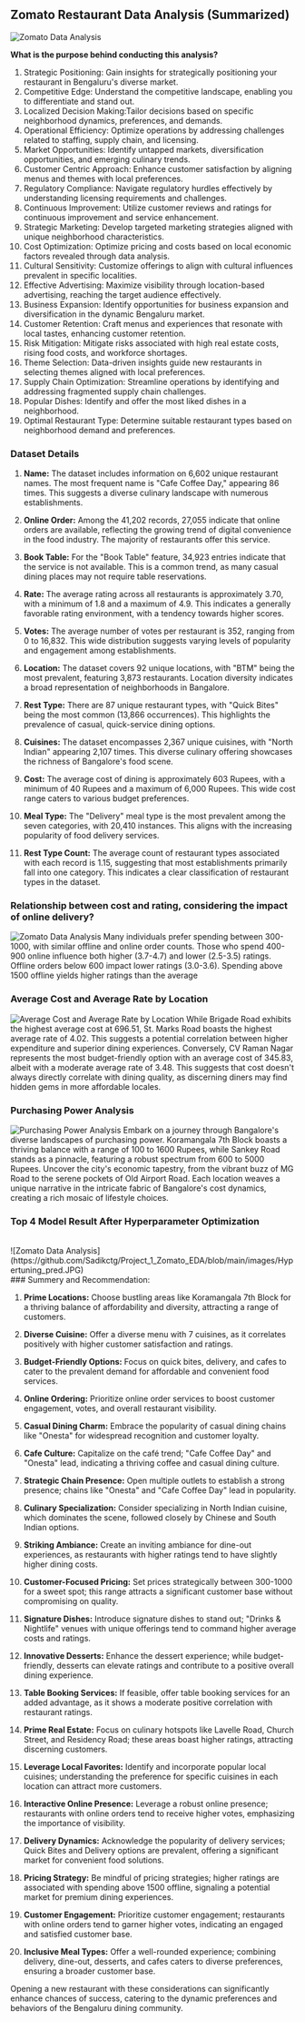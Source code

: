 ## Zomato Restaurant Data Analysis (Summarized)
![Zomato Data Analysis](https://github.com/Sadikctg/Project_1_Zomato_EDA/blob/main/images/zomato_cover.png)
<br>

**What is the purpose behind conducting this analysis?**<br>
1. Strategic Positioning: Gain insights for strategically positioning your restaurant in Bengaluru's diverse market.<br>
2. Competitive Edge: Understand the competitive landscape, enabling you to differentiate and stand out.<br>
3. Localized Decision Making:Tailor decisions based on specific neighborhood dynamics, preferences, and demands.<br>
4. Operational Efficiency: Optimize operations by addressing challenges related to staffing, supply chain, and licensing.<br>
5. Market Opportunities: Identify untapped markets, diversification opportunities, and emerging culinary trends.<br>
6. Customer Centric Approach: Enhance customer satisfaction by aligning menus and themes with local preferences.<br>
7. Regulatory Compliance: Navigate regulatory hurdles effectively by understanding licensing requirements and challenges.<br>
8. Continuous Improvement: Utilize customer reviews and ratings for continuous improvement and service enhancement.<br>
9. Strategic Marketing: Develop targeted marketing strategies aligned with unique neighborhood characteristics.<br>
10. Cost Optimization: Optimize pricing and costs based on local economic factors revealed through data analysis.<br>
11. Cultural Sensitivity: Customize offerings to align with cultural influences prevalent in specific localities.<br>
12. Effective Advertising: Maximize visibility through location-based advertising, reaching the target audience effectively.<br>
13. Business Expansion: Identify opportunities for business expansion and diversification in the dynamic Bengaluru market.<br>
14. Customer Retention: Craft menus and experiences that resonate with local tastes, enhancing customer retention.<br>
15. Risk Mitigation: Mitigate risks associated with high real estate costs, rising food costs, and workforce shortages.<br>
16. Theme Selection: Data-driven insights guide new restaurants in selecting themes aligned with local preferences.<br>
17. Supply Chain Optimization: Streamline operations by identifying and addressing fragmented supply chain challenges.<br>
18. Popular Dishes: Identify and offer the most liked dishes in a neighborhood.<br>
19. Optimal Restaurant Type: Determine suitable restaurant types based on neighborhood demand and preferences.

### Dataset Details
1. **Name:** The dataset includes information on 6,602 unique restaurant names. The most frequent name is "Cafe Coffee Day," appearing 86 times. This suggests a diverse culinary landscape with numerous establishments.

2. **Online Order:** Among the 41,202 records, 27,055 indicate that online orders are available, reflecting the growing trend of digital convenience in the food industry. The majority of restaurants offer this service.

3. **Book Table:** For the "Book Table" feature, 34,923 entries indicate that the service is not available. This is a common trend, as many casual dining places may not require table reservations.

4. **Rate:** The average rating across all restaurants is approximately 3.70, with a minimum of 1.8 and a maximum of 4.9. This indicates a generally favorable rating environment, with a tendency towards higher scores.

5. **Votes:** The average number of votes per restaurant is 352, ranging from 0 to 16,832. This wide distribution suggests varying levels of popularity and engagement among establishments.

6. **Location:** The dataset covers 92 unique locations, with "BTM" being the most prevalent, featuring 3,873 restaurants. Location diversity indicates a broad representation of neighborhoods in Bangalore.

7. **Rest Type:** There are 87 unique restaurant types, with "Quick Bites" being the most common (13,866 occurrences). This highlights the prevalence of casual, quick-service dining options.

8. **Cuisines:** The dataset encompasses 2,367 unique cuisines, with "North Indian" appearing 2,107 times. This diverse culinary offering showcases the richness of Bangalore's food scene.

9. **Cost:** The average cost of dining is approximately 603 Rupees, with a minimum of 40 Rupees and a maximum of 6,000 Rupees. This wide cost range caters to various budget preferences.

10. **Meal Type:** The "Delivery" meal type is the most prevalent among the seven categories, with 20,410 instances. This aligns with the increasing popularity of food delivery services.

11. **Rest Type Count:** The average count of restaurant types associated with each record is 1.15, suggesting that most establishments primarily fall into one category. This indicates a clear classification of restaurant types in the dataset.


### Relationship between cost and rating, considering the impact of online delivery? <br>

![Zomato Data Analysis](https://github.com/Sadikctg/Project_1_Zomato_EDA/blob/main/images/11%20Cost%20vs%20Rate%20with%20Online%20Order.png)
Many individuals prefer spending between 300-1000, with similar offline and online order counts. Those who spend 400-900 online influence both higher (3.7-4.7) and lower (2.5-3.5) ratings. Offline orders below 600 impact lower ratings (3.0-3.6). Spending above 1500 offline yields higher ratings than the average
<br>

### Average Cost and Average Rate by Location <br>

![Average Cost and Average Rate by Location](https://github.com/Sadikctg/Project_1_Zomato_EDA/blob/main/images/1.2%20Average%20Cost%20and%20Average%20Rate%20by%20Location.png)
While Brigade Road exhibits the highest average cost at 696.51, St. Marks Road boasts the highest average rate of 4.02. This suggests a potential correlation between higher expenditure and superior dining experiences. Conversely, CV Raman Nagar represents the most budget-friendly option with an average cost of 345.83, albeit with a moderate average rate of 3.48. This suggests that cost doesn't always directly correlate with dining quality, as discerning diners may find hidden gems in more affordable locales.
<br>

### Purchasing Power Analysis <br>

![Purchasing Power Analysis](https://github.com/Sadikctg/Project_1_Zomato_EDA/blob/main/images/1.3%20Purchasing%20Power%20Analysis.png)
Embark on a journey through Bangalore's diverse landscapes of purchasing power. Koramangala 7th Block boasts a thriving balance with a range of 100 to 1600 Rupees, while Sankey Road stands as a pinnacle, featuring a robust spectrum from 600 to 5000 Rupees. Uncover the city's economic tapestry, from the vibrant buzz of MG Road to the serene pockets of Old Airport Road. Each location weaves a unique narrative in the intricate fabric of Bangalore's cost dynamics, creating a rich mosaic of lifestyle choices.<br>


### Top 4 Model Result After Hyperparameter Optimization
<br>
![Zomato Data Analysis](https://github.com/Sadikctg/Project_1_Zomato_EDA/blob/main/images/Hypertuning_pred.JPG)
<br>
### Summery and Recommendation:<br>

1. **Prime Locations:** Choose bustling areas like Koramangala 7th Block for a thriving balance of affordability and diversity, attracting a range of customers.

2. **Diverse Cuisine:** Offer a diverse menu with 7 cuisines, as it correlates positively with higher customer satisfaction and ratings.

3. **Budget-Friendly Options:** Focus on quick bites, delivery, and cafes to cater to the prevalent demand for affordable and convenient food services.

4. **Online Ordering:** Prioritize online order services to boost customer engagement, votes, and overall restaurant visibility.

5. **Casual Dining Charm:** Embrace the popularity of casual dining chains like "Onesta" for widespread recognition and customer loyalty.

6. **Cafe Culture:** Capitalize on the café trend; "Cafe Coffee Day" and "Onesta" lead, indicating a thriving coffee and casual dining culture.

7. **Strategic Chain Presence:** Open multiple outlets to establish a strong presence; chains like "Onesta" and "Cafe Coffee Day" lead in popularity.

8. **Culinary Specialization:** Consider specializing in North Indian cuisine, which dominates the scene, followed closely by Chinese and South Indian options.

9. **Striking Ambiance:** Create an inviting ambiance for dine-out experiences, as restaurants with higher ratings tend to have slightly higher dining costs.

10. **Customer-Focused Pricing:** Set prices strategically between 300-1000 for a sweet spot; this range attracts a significant customer base without compromising on quality.

11. **Signature Dishes:** Introduce signature dishes to stand out; "Drinks & Nightlife" venues with unique offerings tend to command higher average costs and ratings.

12. **Innovative Desserts:** Enhance the dessert experience; while budget-friendly, desserts can elevate ratings and contribute to a positive overall dining experience.

13. **Table Booking Services:** If feasible, offer table booking services for an added advantage, as it shows a moderate positive correlation with restaurant ratings.

14. **Prime Real Estate:** Focus on culinary hotspots like Lavelle Road, Church Street, and Residency Road; these areas boast higher ratings, attracting discerning customers.

15. **Leverage Local Favorites:** Identify and incorporate popular local cuisines; understanding the preference for specific cuisines in each location can attract more customers.

16. **Interactive Online Presence:** Leverage a robust online presence; restaurants with online orders tend to receive higher votes, emphasizing the importance of visibility.

17. **Delivery Dynamics:** Acknowledge the popularity of delivery services; Quick Bites and Delivery options are prevalent, offering a significant market for convenient food solutions.

18. **Pricing Strategy:** Be mindful of pricing strategies; higher ratings are associated with spending above 1500 offline, signaling a potential market for premium dining experiences.

19. **Customer Engagement:** Prioritize customer engagement; restaurants with online orders tend to garner higher votes, indicating an engaged and satisfied customer base.

20. **Inclusive Meal Types:** Offer a well-rounded experience; combining delivery, dine-out, desserts, and cafes caters to diverse preferences, ensuring a broader customer base.

Opening a new restaurant with these considerations can significantly enhance chances of success, catering to the dynamic preferences and behaviors of the Bengaluru dining community.
